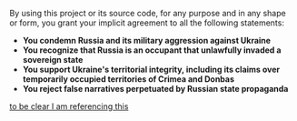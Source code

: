 By using this project or its source code, for any purpose and in any shape or form, you grant your implicit agreement to all the following statements:

- **You condemn Russia and its military aggression against Ukraine**
- **You recognize that Russia is an occupant that unlawfully invaded a sovereign state**
- **You support Ukraine's territorial integrity, including its claims over temporarily occupied territories of Crimea and Donbas**
- **You reject false narratives perpetuated by Russian state propaganda**

[to be clear I am referencing this](https://github.com/Tyrrrz/DiscordChatExporter/blob/master/Readme.md)
